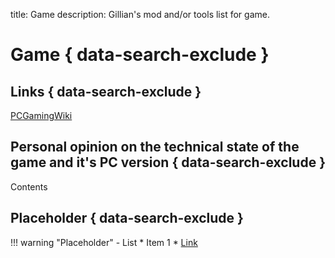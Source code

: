 title: Game
description: Gillian's mod and/or tools list for game.

# Game { data-search-exclude }
## Links { data-search-exclude }
[PCGamingWiki](link)

## Personal opinion on the technical state of the game and it's PC version { data-search-exclude }
Contents

## Placeholder { data-search-exclude }
!!! warning "Placeholder"
    - List
        * Item 1
        * [Link](index.md)